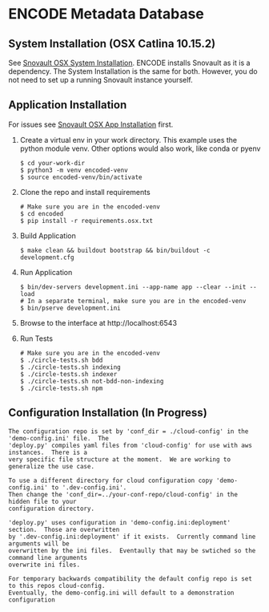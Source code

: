 ENCODE Metadata Database
========================


## System Installation (OSX Catlina 10.15.2)
See [Snovault OSX System Installation][].  ENCODE installs Snovault as it is a dependency.
The System Installation is the same for both.  However, you do not need to set up a running 
Snovault instance yourself.


## Application Installation
For issues see [Snovault OSX App Installation][] first.

1. Create a virtual env in your work directory.
    This example uses the python module venv. Other options would also work, like conda or pyenv
    ```
    $ cd your-work-dir
    $ python3 -m venv encoded-venv
    $ source encoded-venv/bin/activate
    ```

1. Clone the repo and install requirements
    ```
    # Make sure you are in the encoded-venv
    $ cd encoded
    $ pip install -r requirements.osx.txt
    ```

1. Build Application
    ```
    $ make clean && buildout bootstrap && bin/buildout -c development.cfg
    ```

1. Run Application
    ```
    $ bin/dev-servers development.ini --app-name app --clear --init --load
    # In a separate terminal, make sure you are in the encoded-venv
    $ bin/pserve development.ini
    ```

1. Browse to the interface at http://localhost:6543

1. Run Tests
    ```
    # Make sure you are in the encoded-venv
    $ ./circle-tests.sh bdd
    $ ./circle-tests.sh indexing
    $ ./circle-tests.sh indexer
    $ ./circle-tests.sh not-bdd-non-indexing
    $ ./circle-tests.sh npm
    ```

## Configuration Installation (In Progress)
    The configuration repo is set by 'conf_dir = ./cloud-config' in the 'demo-config.ini' file.  The
    'deploy.py' compiles yaml files from 'cloud-config' for use with aws instances.  There is a
    very specific file structure at the moment.  We are working to generalize the use case.

    To use a different directory for cloud configuration copy 'demo-config.ini' to '.dev-config.ini'.
    Then change the 'conf_dir=../your-conf-repo/cloud-config' in the hidden file to your 
    configuration directory.

    'deploy.py' uses configuration in 'demo-config.ini:deployment' section.  Those are overwritten
    by '.dev-config.ini:deployment' if it exists.  Currently command line arguments will be
    overwritten by the ini files.  Eventaully that may be swtiched so the command line arguments
    overwrite ini files.

    For temporary backwards compatibility the default config repo is set to this repos cloud-config.
    Eventually, the demo-config.ini will default to a demonstration configuration


[Snovault OSX System Installation]: https://github.com/ENCODE-DCC/snovault/blob/master/README.md#system-installation-osx-catlina-10152
[Snovault OSX App Installation]: https://github.com/ENCODE-DCC/snovault/blob/master/README.md#application-installation
